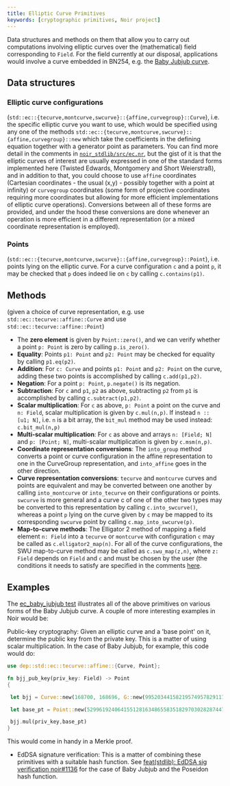 ```yaml
---
title: Elliptic Curve Primitives
keywords: [cryptographic primitives, Noir project]
---
```


Data structures and methods on them that allow you to carry out computations involving elliptic
curves over the (mathematical) field corresponding to `Field`. For the field currently at our
disposal, applications would involve a curve embedded in BN254, e.g. the
[Baby Jubjub curve](https://eips.ethereum.org/EIPS/eip-2494).

## Data structures

### Elliptic curve configurations

(`std::ec::{tecurve,montcurve,swcurve}::{affine,curvegroup}::Curve`), i.e. the specific elliptic
curve you want to use, which would be specified using any one of the methods
`std::ec::{tecurve,montcurve,swcurve}::{affine,curvegroup}::new` which take the coefficients in the
defining equation together with a generator point as parameters. You can find more detail in the
comments in
[`noir_stdlib/src/ec.nr`](https://github.com/noir-lang/noir/blob/v0.19.2/noir_stdlib/src/ec.nr), but
the gist of it is that the elliptic curves of interest are usually expressed in one of the standard
forms implemented here (Twisted Edwards, Montgomery and Short Weierstraß), and in addition to that,
you could choose to use `affine` coordinates (Cartesian coordinates - the usual (x,y) - possibly
together with a point at infinity) or `curvegroup` coordinates (some form of projective coordinates
requiring more coordinates but allowing for more efficient implementations of elliptic curve
operations). Conversions between all of these forms are provided, and under the hood these
conversions are done whenever an operation is more efficient in a different representation (or a
mixed coordinate representation is employed).

### Points

(`std::ec::{tecurve,montcurve,swcurve}::{affine,curvegroup}::Point`), i.e. points lying on the
elliptic curve. For a curve configuration `c` and a point `p`, it may be checked that `p`
does indeed lie on `c` by calling `c.contains(p1)`.

## Methods

(given a choice of curve representation, e.g. use `std::ec::tecurve::affine::Curve` and use
`std::ec::tecurve::affine::Point`)

- The **zero element** is given by `Point::zero()`, and we can verify whether a point `p: Point` is
  zero by calling `p.is_zero()`.
- **Equality**: Points `p1: Point` and `p2: Point` may be checked for equality by calling
  `p1.eq(p2)`.
- **Addition**: For `c: Curve` and points `p1: Point` and `p2: Point` on the curve, adding these two
  points is accomplished by calling `c.add(p1,p2)`.
- **Negation**: For a point `p: Point`, `p.negate()` is its negation.
- **Subtraction**: For `c` and `p1`, `p2` as above, subtracting `p2` from `p1` is accomplished by
  calling `c.subtract(p1,p2)`.
- **Scalar multiplication**: For `c` as above, `p: Point` a point on the curve and `n: Field`,
  scalar multiplication is given by `c.mul(n,p)`. If instead `n :: [u1; N]`, i.e. `n` is a bit
  array, the `bit_mul` method may be used instead: `c.bit_mul(n,p)`
- **Multi-scalar multiplication**: For `c` as above and arrays `n: [Field; N]` and `p: [Point; N]`,
  multi-scalar multiplication is given by `c.msm(n,p)`.
- **Coordinate representation conversions**: The `into_group` method converts a point or curve
  configuration in the affine representation to one in the CurveGroup representation, and
  `into_affine` goes in the other direction.
- **Curve representation conversions**: `tecurve` and `montcurve` curves and points are equivalent
  and may be converted between one another by calling `into_montcurve` or `into_tecurve` on their
  configurations or points. `swcurve` is more general and a curve c of one of the other two types
  may be converted to this representation by calling `c.into_swcurve()`, whereas a point `p` lying
  on the curve given by `c` may be mapped to its corresponding `swcurve` point by calling
  `c.map_into_swcurve(p)`.
- **Map-to-curve methods**: The Elligator 2 method of mapping a field element `n: Field` into a
  `tecurve` or `montcurve` with configuration `c` may be called as `c.elligator2_map(n)`. For all of
  the curve configurations, the SWU map-to-curve method may be called as `c.swu_map(z,n)`, where
  `z: Field` depends on `Field` and `c` and must be chosen by the user (the conditions it needs to
  satisfy are specified in the comments
  [here](https://github.com/noir-lang/noir/blob/v0.19.2/noir_stdlib/src/ec.nr).

## Examples

The
[ec_baby_jubjub test](https://github.com/noir-lang/noir/blob/master/test_programs/compile_success_empty/ec_baby_jubjub/src/main.nr)
illustrates all of the above primitives on various forms of the Baby Jubjub curve. A couple of more
interesting examples in Noir would be:

Public-key cryptography: Given an elliptic curve and a 'base point' on it, determine the public key
from the private key. This is a matter of using scalar multiplication. In the case of Baby Jubjub,
for example, this code would do:

```rust
use dep::std::ec::tecurve::affine::{Curve, Point};

fn bjj_pub_key(priv_key: Field) -> Point
{

 let bjj = Curve::new(168700, 168696, G::new(995203441582195749578291179787384436505546430278305826713579947235728471134,5472060717959818805561601436314318772137091100104008585924551046643952123905));

 let base_pt = Point::new(5299619240641551281634865583518297030282874472190772894086521144482721001553, 16950150798460657717958625567821834550301663161624707787222815936182638968203);

 bjj.mul(priv_key,base_pt)
}
```

This would come in handy in a Merkle proof.

- EdDSA signature verification: This is a matter of combining these primitives with a suitable hash
  function. See
  [feat(stdlib): EdDSA sig verification noir#1136](https://github.com/noir-lang/noir/pull/1136) for
  the case of Baby Jubjub and the Poseidon hash function.
